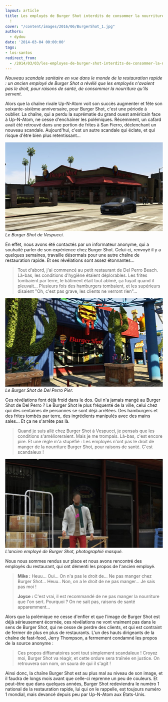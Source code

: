 ```yaml
---
layout: article
title: Les employés de Burger Shot interdits de consommer la nourriture qu'ils servent
  !
cover: "/content/images/2016/06/BurgerShot_1.jpg"
authors:
  - dydou
date: '2014-03-04 00:00:00'
tags:
- los-santos
redirect_from:
  - /2014/03/03/les-employes-de-burger-shot-interdits-de-consommer-la-nourriture-quils-servent
---
```


_Nouveau scandale sanitaire en vue dans le monde de la restauration rapide : un ancien employé de Burger Shot a révélé que les employés n'avaient pas le droit, pour raisons de santé, de consommer la nourriture qu'ils servent._

Alors que la chaîne rivale Up-N-Atom voit son succès augmenter et fête son soixante-sixième anniversaire, pour Burger Shot, c'est une période à oublier. La chaîne, qui a perdu la suprématie du grand ouest américain face à Up-N-Atom, ne cesse d'enchaîner les polémiques. Récemment, un cafard avait été retrouvé dans une portion de frites à San Fierro, déclenchant un nouveau scandale. Aujourd'hui, c'est un autre scandale qui éclate, et qui risque d'être bien plus retentissant...

![Le Burger Shot de Vespucci.](/content/images/2016/06/BurgerShot_0.jpg)
_Le Burger Shot de Vespucci._

En effet, nous avons été contactés par un informateur anonyme, qui a souhaité parler de son expérience chez Burger Shot. Celui-ci, renvoyé il y a quelques semaines, travaille désormais pour une autre chaîne de restauration rapide. Et ses révélations sont assez étonnantes...

> Tout d'abord, j'ai commencé au petit restaurant de Del Perro Beach. Là-bas, les conditions d'hygiène étaient déplorables. Les frites tombaient par terre, le bâtiment était tout abîmé, ça fuyait quand il pleuvait... Plusieurs fois des hamburgers tombaient, et les supérieurs disaient "Oh, c'est pas grave, les clients ne verront rien"...

![Le Burger Shot de Del Perro Pier.](/content/images/2016/06/BurgerShot2.jpg)
_Le Burger Shot de Del Perro Pier._

Ces révélations font déjà froid dans le dos. Qui n'a jamais mangé au Burger Shot de Del Perro ? Le Burger Shot le plus fréquenté de la ville, celui chez qui des centaines de personnes se sont déjà arrêtées. Des hamburgers et des frites tombés par terre, des ingrédients manipulés avec des mains sales... Et ça ne s'arrête pas là.

> Quand je suis allé chez Burger Shot à Vespucci, je pensais que les conditions s'amélioreraient. Mais je me trompais. Là-bas, c'est encore pire. Et une règle m'a stupéfié : Les employés n'ont pas le droit de manger de la nourriture Burger Shot, pour raisons de santé. C'est scandaleux !

![L'ancien employé de Burger Shot, photographié masqué.](/content/images/2016/06/BurgerShot3.jpg)
_L'ancien employé de Burger Shot, photographié masqué._

Nous nous sommes rendus sur place et nous avons rencontré des employés du restaurant, qui ont démenti les propos de l'ancien employé.

> **Mike :** Heuu... Oui... On n'a pas le droit de... Ne pas manger chez Burger Shot... Heuu.. Non, on a le droit de ne pas manger... Je sais pas moi !
> 
> **Joyce :** C'est vrai, il est recommandé de ne pas manger la nourriture que l'on sert. Pourquoi ? On ne sait pas, raisons de santé apparemment...

Alors que la polémique ne cesse d'enfler et que l'image de Burger Shot est déjà sérieusement écornée, ces révélations ne vont vraiment pas dans le sens de Burger Shot, qui ne cesse de perdre des clients, et qui est contraint de fermer de plus en plus de restaurants. L'un des hauts dirigeants de la chaîne de fast-food, Jerry Thompson, a fermement condamné les propos de la source anonyme :

> Ces propos diffamatoires sont tout simplement scandaleux ! Croyez moi, Burger Shot va réagir, et cette ordure sera traînée en justice. On retrouvera son nom, on saura de qui il s'agit !

Ainsi donc, la chaîne Burger Shot est au plus mal au niveau de son image, et il faudra de longs mois avant que celle-ci reprenne un peu de couleurs. Et peut-être que dans quelques années, Burger Shot redeviendra le numéro 1 national de la restauration rapide, lui qui on le rappelle, est toujours numéro 1 mondial, mais devancé depuis peu par Up-N-Atom aux États-Unis.
